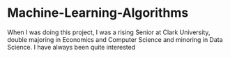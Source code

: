 # Machine-Learning-Algorithms

When I was doing this project, I was a rising Senior at Clark University, double majoring in Economics and Computer Science and minoring in Data Science. I have always been quite interested


